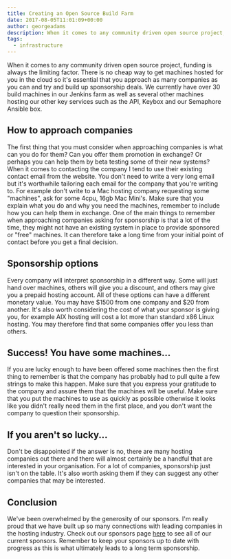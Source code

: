 ```yaml
---
title: Creating an Open Source Build Farm
date: 2017-08-05T11:01:09+00:00
author: georgeadams
description: When it comes to any community driven open source project, funding is always the limiting factor. There is no cheap way to get machines hosted for you in the cloud so it's essential that you approach as many companies as you can and try and build up sponsorship deals.
tags:
  - infrastructure
---
```


When it comes to any community driven open source project, funding is always the limiting factor. There is no cheap way to get machines hosted for you in the cloud so it's essential that you approach as many companies as you can and try and build up sponsorship deals. We currently have over 30 build machines in our Jenkins farm as well as several other machines hosting our other key services such as the API, Keybox and our Semaphore Ansible box.

## How to approach companies

The first thing that you must consider when approaching companies is what can you do for them? Can you offer them promotion in exchange? Or perhaps you can help them by beta testing some of their new systems? When it comes to contacting the company I tend to use their existing contact email from the website. You don't need to write a very long email but it's worthwhile tailoring each email for the company that you're writing to. For example don't write to a Mac hosting company requesting some "machines", ask for some 4cpu, 16gb Mac Mini's. Make sure that you explain what you do and why you need the machines, remember to include how you can help them in exchange. One of the main things to remember when approaching companies asking for sponsorship is that a lot of the time, they might not have an existing system in place to provide sponsored or "free" machines. It can therefore take a long time from your initial point of contact before you get a final decision.

## Sponsorship options

Every company will interpret sponsorship in a different way. Some will just hand over machines, others will give you a discount, and others may give you a prepaid hosting account. All of these options can have a different monetary value. You may have $1500 from one company and $20 from another. It's also worth considering the cost of what your sponsor is giving you, for example AIX hosting will cost a lot more than standard x86 Linux hosting. You may therefore find that some companies offer you less than others.

## Success! You have some machines...

If you are lucky enough to have been offered some machines then the first thing to remember is that the company has probably had to pull quite a few strings to make this happen. Make sure that you express your gratitude to the company and assure them that the machines will be useful. Make sure that you put the machines to use as quickly as possible otherwise it looks like you didn't really need them in the first place, and you don't want the company to question their sponsorship.

## If you aren't so lucky...

Don't be disappointed if the answer is no, there are many hosting companies out there and there will almost certainly be a handful that are interested in your organisation. For a lot of companies, sponsorship just isn't on the table. It's also worth asking them if they can suggest any other companies that may be interested.

## Conclusion

We've been overwhelmed by the generosity of our sponsors. I'm really proud that we have built up so many connections with leading companies in the hosting industry. Check out our sponsors page [here](https://adoptopenjdk.net/sponsors.html) to see all of our current sponsors. Remember to keep your sponsors up to date with progress as this is what ultimately leads to a long term sponsorship.
